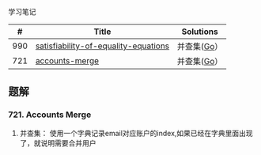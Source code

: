 学习笔记


|#|Title|Solutions|
|---|---|------|
|990|[satisfiability-of-equality-equations](https://leetcode-cn.com/problems/satisfiability-of-equality-equations) | 并查集([Go](./990/satisfiability_of_equality_equations.go)）|
|721|[accounts-merge](https://leetcode-cn.com/problems/accounts-merge) | 并查集([Go](./721/accounts_merge.go)）|


## 题解

### 721. Accounts Merge

1. 并查集：
    使用一个字典记录email对应账户的index,如果已经在字典里面出现了，就说明需要合并用户